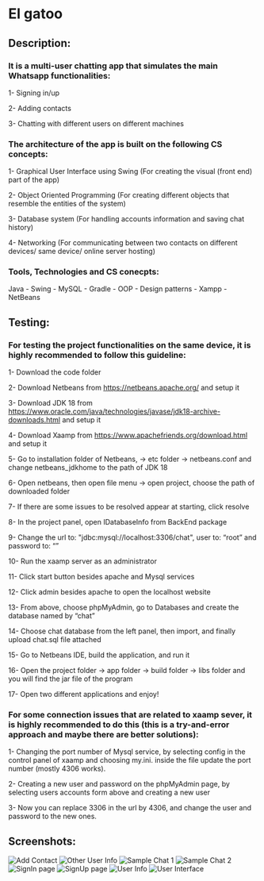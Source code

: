 # El gatoo

## Description:

### It is a multi-user chatting app that simulates the main Whatsapp functionalities:

 1- Signing in/up
 
 2- Adding contacts
 
 3- Chatting with different users on different machines
 
### The architecture of the app is built on the following CS concepts:

 1- Graphical User Interface using Swing (For creating the visual (front end) part of the app)
 
 2- Object Oriented Programming (For creating different objects that resemble the entities of the system)
  
 3- Database system (For handling accounts information and saving chat history)
 
 4- Networking (For communicating between two contacts on different devices/ same device/ online server hosting)
 
### Tools, Technologies and CS conecpts:

 Java - Swing - MySQL - Gradle - OOP - Design patterns - Xampp - NetBeans
 
## Testing:

### For testing the project functionalities on the same device, it is highly recommended to follow this guideline:

 1-	Download the code folder
 
 2-	Download Netbeans from https://netbeans.apache.org/ and setup it
 
 3-	Download JDK 18 from https://www.oracle.com/java/technologies/javase/jdk18-archive-downloads.html and setup it
 
 4-	Download Xaamp from https://www.apachefriends.org/download.html and setup it
 
 5-	Go to installation folder of Netbeans, -> etc folder -> netbeans.conf and change netbeans_jdkhome to the path of JDK 18
 
 6-	Open netbeans, then open file menu -> open project, choose the path of downloaded folder
 
 7-	If there are some issues to be resolved appear at starting, click resolve
 
 8-	In the project panel, open IDatabaseInfo from BackEnd package
 
 9-	Change the url to: "jdbc:mysql://localhost:3306/chat",  user to: “root” and password to: “”
 
 10-	Run the xaamp server as an administrator
 
 11-	Click start button besides apache and Mysql services
 
 12-	Click admin besides apache to open the localhost website
 
 13-	From above, choose phpMyAdmin, go to Databases and create the database named by “chat”
 
 14-	Choose chat database from the left panel, then import, and finally upload chat.sql file attached 
 
 15-	Go to Netbeans IDE, build the application, and run it
 
 16-	Open the project folder -> app folder -> build folder -> libs folder and you will find the jar file of the program
 
 17-	Open two different applications and enjoy!
 
### For some connection issues that are related to xaamp sever, it is highly recommended to do this (this is a try-and-error approach and maybe there are better solutions):

 1-	Changing the port number of Mysql service, by selecting config in the control panel of xaamp and choosing my.ini. inside the file update the port number (mostly 4306 works).
 
 2-	Creating a new user and password on the phpMyAdmin page, by selecting users accounts form above and creating a new user
 
 3-	Now you can replace 3306 in the url by 4306, and change the user and password to the new ones.
 
## Screenshots:

![Add Contact](https://user-images.githubusercontent.com/33010011/209451413-3ee3b424-362b-42c1-9e44-2d43457a0ad9.png)
![Other User Info](https://user-images.githubusercontent.com/33010011/209451415-cc8c749d-0b1a-4f10-845c-d7f8db81d663.png)
![Sample Chat 1](https://user-images.githubusercontent.com/33010011/209451421-19e51921-dcc6-4527-a66b-c50704f9fdfe.png)
![Sample Chat 2](https://user-images.githubusercontent.com/33010011/209451427-9d112d1d-fa96-4a10-a8e8-fe98e18f2488.png)
![SignIn page](https://user-images.githubusercontent.com/33010011/209451431-b03c2099-061f-46e8-84ad-f8d52deb2609.png)
![SignUp page](https://user-images.githubusercontent.com/33010011/209451435-6378d512-5567-43e0-9bb7-e6cf97b4a081.png)
![User Info](https://user-images.githubusercontent.com/33010011/209451437-54fac24d-cca9-4f9e-9b75-8773e638742b.png)
![User Interface](https://user-images.githubusercontent.com/33010011/209451443-a34f341d-585f-4829-9716-1536c88be471.png)







